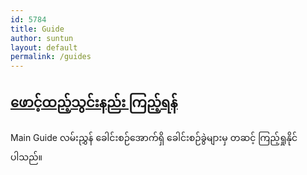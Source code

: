 ```yaml
---
id: 5784
title: Guide
author: suntun
layout: default
permalink: /guides
---
```


## [ဖောင့်ထည့်သွင်းနည်း ကြည့်ရန်](font-guide.md)
Main Guide လမ်းညွှန် ခေါင်းစဉ်အောက်ရှိ ခေါင်းစဉ်ခွဲများမှ တဆင့် ကြည့်ရှုနိုင်ပါသည်။